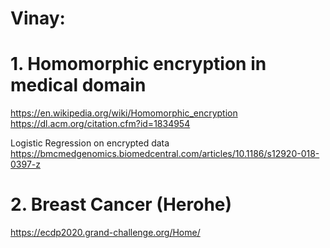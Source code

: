 # Vinay:

# 1. Homomorphic encryption in medical domain
https://en.wikipedia.org/wiki/Homomorphic_encryption 
https://dl.acm.org/citation.cfm?id=1834954

Logistic Regression on encrypted data
https://bmcmedgenomics.biomedcentral.com/articles/10.1186/s12920-018-0397-z

# 2. Breast Cancer (Herohe)
https://ecdp2020.grand-challenge.org/Home/
